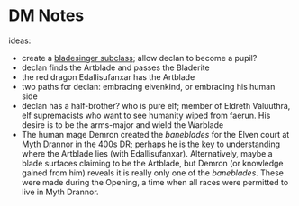 # DM Notes

ideas:

- create a [bladesinger subclass](http://dnd5e.wikidot.com/wizard:bladesinger); allow declan to become a pupil?
- declan finds the Artblade and passes the Bladerite
- the red dragon Edallisufanxar has the Artblade
- two paths for declan: embracing elvenkind, or embracing his human side
- declan has a half-brother? who is pure elf; member of Eldreth Valuuthra, elf supremacists who want to see humanity wiped from faerun. His desire is to be the arms-major and wield the Warblade
- The human mage Demron created the *baneblades* for the Elven court at Myth Drannor in the  400s DR; perhaps he is the key to understanding where the Artblade lies (with Edallisufanxar). Alternatively, maybe a blade surfaces claiming to be the Artblade, but Demron (or knowledge gained from him) reveals it is really only one of the *baneblades*. These were made during the Opening, a time when all races were permitted to live in Myth Drannor.